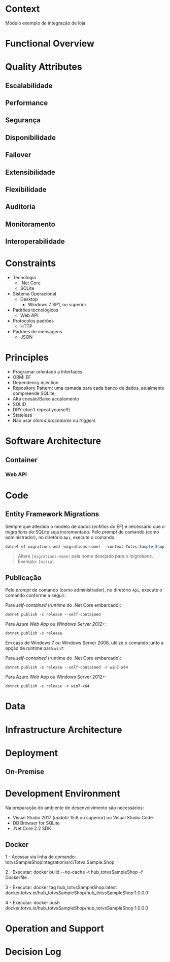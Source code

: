 # Context
Módulo exemplo de integração de loja.

# Functional Overview
# Quality Attributes
## Escalabilidade
## Performance
## Segurança
## Disponibilidade
## Failover
## Extensibilidade
## Flexibilidade
## Auditoria
## Monitoramento
## Interoperabilidade

# Constraints

- Tecnologia
  - .Net Core
  - SQLite
- Sistema Operacional
  - Desktop
    - Windows 7 SP1, ou superior
- Padrões tecnológicos
  - Web API
- Protocolos padrões
  - HTTP
- Padrões de mensagens
  - JSON

# Principles

- Programar orientado a Interfaces
- ORM: EF
- Dependency injection
- Repository Pattern: uma camada para cada banco de dados, atualmente compreende SQLite;
- Alta coesão/Baixo acoplamento
- SOLID
- DRY (don't repeat yourself).
- Stateless
- Não usar *stored procedures* ou *triggers*


# Software Architecture
## Container
### Web API
# Code

## Entity Framework Migrations

Sempre que alterado o modelo de dados (*entities* do EF) é necessário que o *migrations* do SQLite seja incrementado. Pelo *prompt* de comando (como administrador), no diretório `Api`, execute o comando:

```powershell
dotnet ef migrations add [migrations-nome] --context Totvs.Sample.Shop.Infra.SqLite.Context.General.Totvs.Sample.ShopContextSqlite  --project ..\Infra.SqLite
```

> Altere `[migrations-nome]` pela nome desejado para o *migrations*. Exemplo: `Initial`.

## Publicação

Pelo *prompt* de comando (como administrador), no diretório `Api`, execute o comando conforme a seguir:

Para *self-contained* (*runtime* do .Net Core embarcado):

```
dotnet publish -c release --self-contained
```

Para *Azure Web App* ou *Windows Server 2012+*:

```
dotnet publish -c release
```

Em caso de Windows 7 ou Windows Server 2008, utilize o comando junto a opção de runtime para `win7`:

Para *self-contained* (runtime do .Net Core embarcado):

```
dotnet publish -c release --self-contained -r win7-x64
```

Para Azure Web App ou Windows Server 2012+:

```
dotnet publish -c release -r win7-x64
```

# Data
# Infrastructure Architecture
# Deployment
## On-Premise 

# Development Environment

Na preparação do ambiente de desenvolvimento são necessários:

- Visual Studio 2017 (*update* 15.8 ou superior) ou Visual Studio Code
- DB Browser for SQLite
- .Net Core 2.2 SDK

## Docker

1 - Acessar via linha de comando: totvsSampleShopIntegration\src\Totvs.Sample.Shop

2 - Executar: docker build --no-cache -t hub_totvsSampleShop -f Dockerfile .

3 - Executar: docker tag hub_totvsSampleShop:latest docker.totvs.io/hub_totvsSampleShop/hub_totvsSampleShop:1.0.0.0

4 - Executar: docker push docker.totvs.io/hub_totvsSampleShop/hub_totvsSampleShop:1.0.0.0 

# Operation and Support

# Decision Log
